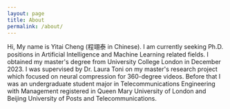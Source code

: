```yaml
---
layout: page
title: About
permalink: /about/
---
```


Hi, My name is Yitai Cheng (程翊泰 in Chinese). I am currently seeking Ph.D. positions in Artificial Intelligence and Machine Learning related fields. 
I obtained my master's degree from University College London in December 2023. I was supervised by Dr. Laura Toni on my master's research project which focused on neural compression for 360-degree videos. Before that I was an undergraduate student major in Telecommunications Engineering with Management registered in Queen Mary University of London and Beijing University of Posts and Telecommunications.  
